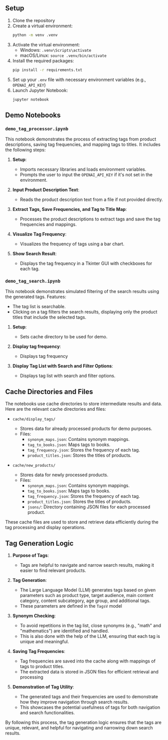## Setup

1. Clone the repository
2. Create a virtual environment:
   ```sh
   python -m venv .venv
   ```
3. Activate the virtual environment:
   - Windows: `.venv\Scripts\activate`
   - macOS/Linux: `source .venv/bin/activate`
4. Install the required packages:
   ```sh
   pip install -r requirements.txt
   ```
5. Set up your `.env` file with necessary environment variables (e.g., `OPENAI_API_KEY`)
6. Launch Jupyter Notebook:
   ```sh
   jupyter notebook
   ```

## Demo Notebooks

### `demo_tag_processor.ipynb`

This notebook demonstrates the process of extracting tags from product descriptions, saving tag frequencies, and mapping tags to titles. It includes the following steps:

1. **Setup**: 
   - Imports necessary libraries and loads environment variables.
   - Prompts the user to input the `OPENAI_API_KEY` if it's not set in the environment.

2. **Input Product Description Text**:
   - Reads the product description text from a file if not provided directly.

3. **Extract Tags, Save Frequencies, and Tag to Title Map**:
   - Processes the product descriptions to extract tags and save the tag frequencies and mappings.

4. **Visualize Tag Frequency**:
   - Visualizes the frequency of tags using a bar chart.

5. **Show Search Result**:
   - Displays the tag frequency in a Tkinter GUI with checkboxes for each tag.


### `demo_tag_search.ipynb`

This notebook demonstrates simulated filtering of the search results using the generated tags.
Features:
- The tag list is searchable. 
- Clicking on a tag filters the search results, displaying only the product titles that include the selected tags.

1. **Setup**:
   - Sets cache directory to be used for demo.

2. **Display tag frequency**:
   - Displays tag frequency

3. **Display Tag List with Search and Filter Options**:
   - Displays tag list with search and filter options.


## Cache Directories and Files

The notebooks use cache directories to store intermediate results and data. Here are the relevant cache directories and files:

- `cache/display_tags/`
  - Stores data for already processed products for demo purposes.
  - Files:
    - `synonym_maps.json`: Contains synonym mappings.
    - `tag_to_books.json`: Maps tags to books.
    - `tag_frequency.json`: Stores the frequency of each tag.
    - `product_titles.json`: Stores the titles of products.

- `cache/new_products/`
  - Stores data for newly processed products.
  - Files:
    - `synonym_maps.json`: Contains synonym mappings.
    - `tag_to_books.json`: Maps tags to books.
    - `tag_frequency.json`: Stores the frequency of each tag.
    - `product_titles.json`: Stores the titles of products.
    - `jsons/`: Directory containing JSON files for each processed product.

These cache files are used to store and retrieve data efficiently during the tag processing and display operations.

## Tag Generation Logic

1. **Purpose of Tags**:
   - Tags are helpful to navigate and narrow search results, making it easier to find relevant products.

2. **Tag Generation**:
   - The Large Language Model (LLM) generates tags based on given parameters such as product type, target audience, main content category, content subcategory, age group, and additional tags.
   - These parameters are defined in the `TagsV` model

3. **Synonym Checking**:
   - To avoid repetitions in the tag list, close synonyms (e.g., "math" and "mathematics") are identified and handled.
   - This is also done with the help of the LLM, ensuring that each tag is unique and meaningful.


4. **Saving Tag Frequencies**:
   - Tag frequencies are saved into the cache along with mappings of tags to product titles.
   - The extracted data is stored in JSON files for efficient retrieval and processing

5. **Demonstration of Tag Utility**:
   - The generated tags and their frequencies are used to demonstrate how they improve navigation through search results.
   - This showcases the potential usefulness of tags for both navigation and search functionalities.

By following this process, the tag generation logic ensures that the tags are unique, relevant, and helpful for navigating and narrowing down search results.